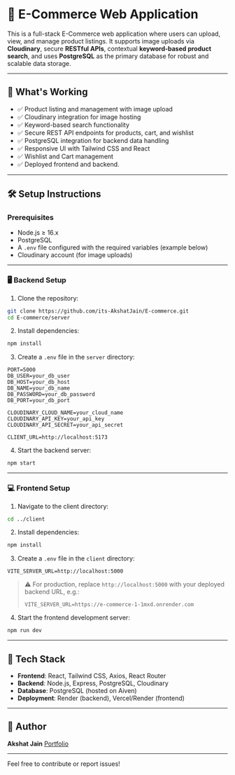 # 🛒 E-Commerce Web Application

This is a full-stack E-Commerce web application where users can upload, view, and manage product listings. It supports image uploads via **Cloudinary**, secure **RESTful APIs**, contextual **keyword-based product search**, and uses **PostgreSQL** as the primary database for robust and scalable data storage.

---

## 🚀 What's Working

- ✅ Product listing and management with image upload
- ✅ Cloudinary integration for image hosting
- ✅ Keyword-based search functionality
- ✅ Secure REST API endpoints for products, cart, and wishlist
- ✅ PostgreSQL integration for backend data handling
- ✅ Responsive UI with Tailwind CSS and React
- ✅ Wishlist and Cart management
- ✅ Deployed frontend and backend.

---

## 🛠️ Setup Instructions

### Prerequisites

- Node.js ≥ 16.x
- PostgreSQL
- A `.env` file configured with the required variables (example below)
- Cloudinary account (for image uploads)

---

### 🖥 Backend Setup

1. Clone the repository:

```bash
git clone https://github.com/its-AkshatJain/E-commerce.git
cd E-commerce/server
````

2. Install dependencies:

```bash
npm install
```

3. Create a `.env` file in the `server` directory:

```env
PORT=5000
DB_USER=your_db_user
DB_HOST=your_db_host
DB_NAME=your_db_name
DB_PASSWORD=your_db_password
DB_PORT=your_db_port

CLOUDINARY_CLOUD_NAME=your_cloud_name
CLOUDINARY_API_KEY=your_api_key
CLOUDINARY_API_SECRET=your_api_secret

CLIENT_URL=http://localhost:5173
```

4. Start the backend server:

```bash
npm start
```

---

### 💻 Frontend Setup

1. Navigate to the client directory:

```bash
cd ../client
```

2. Install dependencies:

```bash
npm install
```

3. Create a `.env` file in the `client` directory:

```env
VITE_SERVER_URL=http://localhost:5000
```

> ⚠️ For production, replace `http://localhost:5000` with your deployed backend URL, e.g.:
>
> ```env
> VITE_SERVER_URL=https://e-commerce-1-1mxd.onrender.com
> ```

4. Start the frontend development server:

```bash
npm run dev
```

---

## 🧾 Tech Stack

* **Frontend**: React, Tailwind CSS, Axios, React Router
* **Backend**: Node.js, Express, PostgreSQL, Cloudinary
* **Database**: PostgreSQL (hosted on Aiven)
* **Deployment**: Render (backend), Vercel/Render (frontend)

---

## 🙌 Author

**Akshat Jain**
[Portfolio](https://portfolio-website-akshat-jain.vercel.app)

---

Feel free to contribute or report issues!

```
